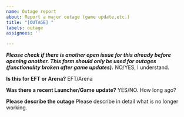 ```yaml
---
name: Outage report
about: Report a major outage (game update,etc.)
title: "[OUTAGE] "
labels: outage
assignees: ''

---
```


***Please check if there is another open issue for this already before opening another. This form should only be used for outages (functionality broken after game updates).***
NO/YES, I understand.

**Is this for EFT or Arena?**
EFT/Arena

**Was there a recent Launcher/Game update?**
YES/NO. How long ago?

**Please describe the outage**
Please describe in detail what is no longer working.
